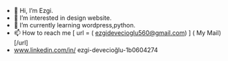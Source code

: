 - 👋 Hi, I’m Ezgi.
- 👀 I’m interested in design website.
- 🌱 I’m currently learning wordpress,python.
- 📫 How to reach me [ url = ( ezgidevecioglu560@gmail.com) ] ( My Mail) [/url]
- www.linkedin.com/in/
ezgi-devecioğlu-1b0604274


<!---
Ezgidvcgl/Ezgidvcgl is a ✨ special ✨ repository because its `README.md` (this file) appears on your GitHub profile.
You can click the Preview link to take a look at your changes.
--->
